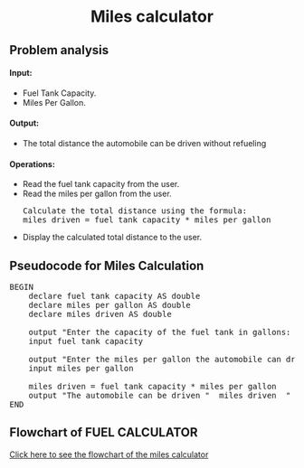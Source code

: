 <a name="readme-top"></a>

<div align="center">
  <h1><b> Miles calculator </b></h1>
  
<html>
<body>
<div align = "left">
<p> <h2> Problem analysis </h2> </p>

<h4>Input:</h4>

  <ul>
    <li> Fuel Tank Capacity. </li>
    <li> Miles Per Gallon. </li>
  </ul>

<h4>Output:</h4>

<ul>
    <li> The total distance the automobile can be driven without refueling</li>
</ul>

<h4>Operations:</h4>

<ul>
    <li>Read the fuel tank capacity from the user.</li>
    <li>Read the miles per gallon from the user.</li>
<pre>
Calculate the total distance using the formula:
miles driven = fuel tank capacity * miles per gallon
</pre>
    <li>Display the calculated total distance to the user.</li>
</ul>

</body>
</html>

<h2>Pseudocode for Miles Calculation</h2>

<pre>
BEGIN
    declare fuel tank capacity AS double
    declare miles per gallon AS double
    declare miles driven AS double
    
    output "Enter the capacity of the fuel tank in gallons: "
    input fuel tank capacity
    
    output "Enter the miles per gallon the automobile can drive: "
    input miles per gallon
  
    miles driven = fuel tank capacity * miles per gallon
    output "The automobile can be driven "  miles driven  " miles without refueling."
END
</pre>

<html>
  <h2> Flowchart of FUEL CALCULATOR </h2>
  <div align = "left">
  <a href="https://1drv.ms/i/c/105b6da710b596d0/EcYGBBLhbC9Ctu7NyCoxNJIB5nqbtLa_O0GIjqP-3LnNCA?e=jesf0Q ">Click here to see the flowchart of the miles calculator </a>
    
</html>
